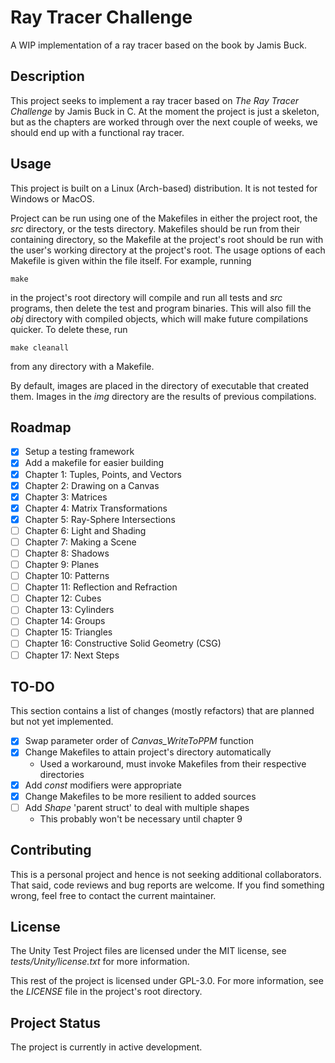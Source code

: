 # Ray Tracer Challenge 
A WIP implementation of a ray tracer based on the book by Jamis Buck.

## Description

This project seeks to implement a ray tracer based on _The Ray Tracer
Challenge_ by Jamis Buck in C.  At the moment the project is just a skeleton,
but as the chapters are worked through over the next couple of weeks, we should
end up with a functional ray tracer.

## Usage

This project is built on a Linux (Arch-based) distribution. It is not tested
for Windows or MacOS.

Project can be run using one of the Makefiles in either the project root, the
_src_ directory, or the tests directory. Makefiles should be run from their
containing directory, so the Makefile at the project's root should be run with
the user's working directory at the project's root. The usage options of each
Makefile is given within the file itself. For example, running 

```
make
```

in the project's root directory will compile and run all tests and _src_
programs, then delete the test and program binaries. This will also fill the
_obj_ directory with compiled objects, which will make future compilations quicker. To
delete these, run

```
make cleanall
```

from any directory with a Makefile.

By default, images are placed in the directory of executable that created them. Images
in the _img_ directory are the results of previous compilations.

## Roadmap

- [x] Setup a testing framework
- [x] Add a makefile for easier building
- [x] Chapter 1: Tuples, Points, and Vectors
- [x] Chapter 2: Drawing on a Canvas
- [x] Chapter 3: Matrices
- [x] Chapter 4: Matrix Transformations
- [x] Chapter 5: Ray-Sphere Intersections
- [ ] Chapter 6: Light and Shading
- [ ] Chapter 7: Making a Scene
- [ ] Chapter 8: Shadows
- [ ] Chapter 9: Planes
- [ ] Chapter 10: Patterns
- [ ] Chapter 11: Reflection and Refraction
- [ ] Chapter 12: Cubes
- [ ] Chapter 13: Cylinders
- [ ] Chapter 14: Groups
- [ ] Chapter 15: Triangles
- [ ] Chapter 16: Constructive Solid Geometry (CSG)
- [ ] Chapter 17: Next Steps

## TO-DO

This section contains a list of changes (mostly refactors) that are planned but not yet implemented.

- [x] Swap parameter order of _Canvas_WriteToPPM_ function
- [x] Change Makefiles to attain project's directory automatically
	- Used a workaround, must invoke Makefiles from their respective directories
- [x] Add _const_ modifiers were appropriate
- [x] Change Makefiles to be more resilient to added sources
- [ ] Add _Shape_ 'parent struct' to deal with multiple shapes
	- This probably won't be necessary until chapter 9

## Contributing

This is a personal project and hence is not seeking additional collaborators.
That said, code reviews and bug reports are welcome. If you find something
wrong, feel free to contact the current maintainer.

## License

The Unity Test Project files are licensed under the MIT license, see
_tests/Unity/license.txt_ for more information.

This rest of the project is licensed under GPL-3.0. For more information, see
the _LICENSE_ file in the project's root directory.

## Project Status

The project is currently in active development.
